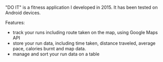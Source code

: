 
"DO IT" is a fitness application I developed in 2015. It has been tested on Android devices.


Features:
- track your runs including route taken on the map, using Google Maps API
- store your run data, including time taken, distance traveled, average pace, calories burnt and map data.
- manage and sort your run data on a table
